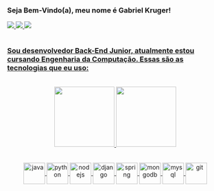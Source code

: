 
### Seja Bem-Vindo(a), meu nome é Gabriel Kruger!
<a href="mailto:krugergabriel278@gmail.com"><img src="https://img.shields.io/badge/Gmail-D14836?style=for-the-badge&logo=gmail&logoColor=white"/> 
<a href="https://www.instagram.com/krugerxzz/"><img src="https://img.shields.io/badge/Instagram-E4405F?style=for-the-badge&logo=instagram&logoColor=white"/>
<a href="https://www.linkedin.com/in/gabriel-kruger-8b57a1224/"><img src="https://img.shields.io/badge/LinkedIn-0077B5?style=for-the-badge&logo=linkedin&logoColor=white"/>
#
### Sou desenvolvedor Back-End Junior, atualmente estou cursando Engenharia da Computação. Essas são as tecnologias que eu uso: 
<br/>
    
 <div align="center">
      <a href="https://github.com/uKRUGER11">
      <img height="140em" src="https://github-readme-stats.vercel.app/api?username=ukruger11&theme=github_dark"/>
       <a href="https://github.com/uKRUGER11">
      <img height="140em" src= "https://github-readme-stats.vercel.app/api/top-langs/?username=ukruger11&layout=compact&langs_count=3&theme=github_dark"/>
 <div/> 
<br/>
<div align="center" valign="top" style="display: inline_block"><br/>
    <img align="center" alt="java" height="50" width="50" src = "https://cdn.jsdelivr.net/gh/devicons/devicon/icons/java/java-original.svg" /> 
    <img align="center" alt="python" height="50" width="50" src = "https://cdn.jsdelivr.net/gh/devicons/devicon/icons/python/python-original.svg" />
    <img align="center" alt="nodejs" height="50" width="50" src = "https://cdn.jsdelivr.net/gh/devicons/devicon/icons/nodejs/nodejs-plain.svg"/>
    <img align="center" alt="django" height="50" width="50" src = "https://cdn.jsdelivr.net/gh/devicons/devicon/icons/django/django-plain.svg"/>
    <img align="center" alt="spring" height="50" width="50" src = "https://cdn.jsdelivr.net/gh/devicons/devicon/icons/spring/spring-original.svg"/>
    <img align="center" alt="mongodb" height="50" width="50" src = "https://cdn.jsdelivr.net/gh/devicons/devicon/icons/mongodb/mongodb-plain.svg" />
    <img align="center" alt="mysql" height="50" width="50" src = "https://cdn.jsdelivr.net/gh/devicons/devicon/icons/mysql/mysql-original.svg"/>
    <img align="center" alt="git" height="50" width="50" src = "https://cdn.jsdelivr.net/gh/devicons/devicon/icons/git/git-original.svg"/>
<div/> 
<br/> 
 



    
    
